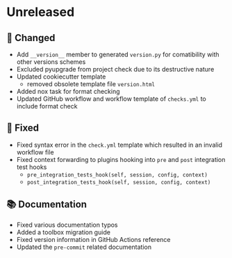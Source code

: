 # Unreleased

## 🔧 Changed

* Add `__version__` member to generated `version.py` for comatibility with other versions schemes
* Excluded pyupgrade from project check due to its destructive nature
* Updated cookiecutter template
    - removed obsolete template file `version.html`
* Added nox task for format checking
* Updated GitHub workflow and workflow template of `checks.yml` to include format check

## 🐞 Fixed

* Fixed syntax error in the `check.yml` template which resulted in an invalid workflow file
* Fixed context forwarding to plugins hooking into `pre` and `post` integration test hooks
    - `pre_integration_tests_hook(self, session, config, context)`
    - `post_integration_tests_hook(self, session, config, context)`

## 📚 Documentation

* Fixed various documentation typos
* Added a toolbox migration guide
* Fixed version information in GitHub Actions reference
* Updated the `pre-commit` related documentation
